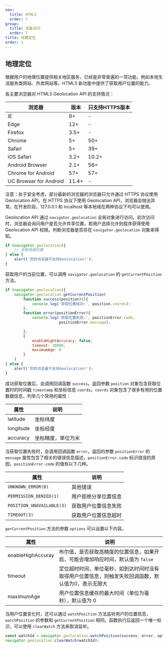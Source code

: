 ```yaml
---
nav:
  title: HTML5
  order: 7
group:
  title: 设备访问
  order: 7
title: 地理定位
order: 1
---
```


## 地理定位

根据用户的地理位置提供相关地区服务，已经是非常普遍的一项功能，例如本地生活服务类网站、外卖网站等。HTML5 新功能中提供了获取用户位置的能力。

各主要浏览器对 HTML5 Geolocation API 的支持情况：

| 浏览器                 | 版本  | 只支持HTTPS版本 |
| ---------------------- | ----- | --------------- |
| IE                     | 9+    | -               |
| Edge                   | 12+   | -               |
| Firefox                | 3.5+  | -               |
| Chrome                 | 5+    | 50+             |
| Safari                 | 5+    | 39+             |
| iOS Safari             | 3.2+  | 10.2+           |
| Android Browser        | 2.1+  | 56+             |
| Chrome for Android     | 57+   | 57+             |
| UC Browser for Android | 11.4+ | -               |

注意：处于安全考虑，部分最新的浏览器的浏览器只允许通过 HTTPS 协议使用 Geolocation API。在 HTTPS 协议下使用 Geolocation API，浏览器会抛出异常。在开发阶段，127.0.0.1 和 localhost 等本地域在两种协议下均可以使用。

Geolocation API 通过 `navigator.geolocation` 全局对象进行访问。初次访问时，浏览器会询问用户是否允许共享位置，若用户选择允许则程序获得使用 Geolocation API 权限。判断浏览器是否存在 `navigator.geolocation` 对象来得知。

```js
if (navigator.geolocation){
    // 获取地理位置
} else {
    alert('您的浏览器不支持Geolocation!');
}
```

获取用户的当前位置，可以调用 `navigator.geolocation` 的 `getCurrentPosition` 方法。

```js
if (navigator.geolocation){
	navigator.geolocation.getCurrentPosition(
    	function success(position)(){
    		console.log('获取位置成功:', position.coords);
    	},
		function error(positionError){
			console.log('获取位置失败:', positionError.code,
                        positionError.message);

        },
        {
        	enableHightAccuracy: false,
         	timeout: 30000,
         	maximumAge: 0
        }
	)
} else {
    alert('您的浏览器不支持Geolocation!');
}
```

成功获取位置后，会调用回调函数 `success`。返回参数 `position` 对象包含获取位置时的时间戳 `timestamp` 和坐标信息 `coords`。`coords` 对象包含了很多有用的位置数据信息，列举几个常用的属性：

| 属性      | 说明               |
| --------- | ------------------ |
| latitude  | 坐标纬度           |
| longitude | 坐标经度           |
| accuracy  | 坐标精度，单位为米 |

当获取位置失败时，会调用回调函数 `error`。返回的参数 `positionError` 的 `message` 属性包含了相关的错误信息描述，`positionError.code` 标识错误的原因，`positionError.code` 的值有以下几种。

| 属性                      | 说明                 |
| ------------------------- | -------------------- |
| `UNKNOWN_ERROR(0)`        | 其他错误             |
| `PERMISSION_DENIED(1)`    | 用户拒绝分享位置信息 |
| `POSITION_UNAVAILABLE(3)` | 获取用户位置信息失败 |
| `TIMEOUT(3)`              | 获取用户位置信息超时 |

`gerCurrentPosition` 方法的参数 `options` 可以设置以下内容。

| 属性              | 说明                                                         |
| ----------------- | ------------------------------------------------------------ |
| enableHighAccuray | 布尔值，是否获取高精度的位置信息，如果开启，可能会增加响应时间，默认值为 `false` |
| timeout           | 定位超时时间，单位毫秒，如到达时间时没有取得用户位置信息，则触发失败回调函数，默认值为0，表示无限大 |
| maximumAge        | 用户位置信息缓存的最大时间（单位为毫秒），默认值为 0         |

当用户位置变化时，还可以通过 `watchPosition` 方法监听用户的位置信息，`watchPosition` 的参数和 `getCurrentPosition` 相同。函数执行后返回一个唯一标识，可以使用 `clearWatch` 方法来取消监听。

```js
const watchId = navigator.geolocation.watchPosition(success, error, options);
navigator.geolocation.clearWatch(watchId);
```

